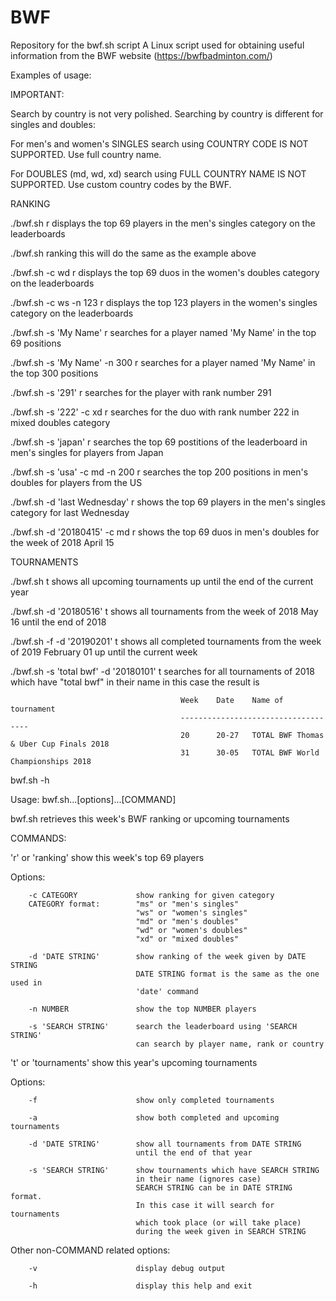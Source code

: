 # BWF
Repository for the bwf.sh script
A Linux script used for obtaining useful information from the BWF website (https://bwfbadminton.com/)

Examples of usage:

IMPORTANT:

Search by country is not very polished. Searching by country is different for singles and doubles:

For men's and women's SINGLES search using COUNTRY CODE IS NOT SUPPORTED. Use full country name.

For DOUBLES (md, wd, xd) search using FULL COUNTRY NAME IS NOT SUPPORTED. Use custom country codes by the BWF.

RANKING

./bwf.sh r                        displays the top 69 players in the men's singles category on the leaderboards

./bwf.sh ranking                  this will do the same as the example above

./bwf.sh -c wd r                  displays the top 69 duos in the women's doubles category on the leaderboards

./bwf.sh -c ws -n 123 r           displays the top 123 players in the women's singles category on the leaderboards

./bwf.sh -s 'My Name' r           searches for a player named 'My Name' in the top 69 positions

./bwf.sh -s 'My Name' -n 300 r    searches for a player named 'My Name' in the top 300 positions

./bwf.sh -s '291' r               searches for the player with rank number 291

./bwf.sh -s '222' -c xd r         searches for the duo with rank number 222 in mixed doubles category

./bwf.sh -s 'japan' r             searches the top 69 postitions of the leaderboard in men's singles for players from Japan

./bwf.sh -s 'usa' -c md -n 200 r  searches the top 200 positions in men's doubles for players from the US

./bwf.sh -d 'last Wednesday' r    shows the top 69 players in the men's singles category for last Wednesday

./bwf.sh -d '20180415' -c md r    shows the top 69 duos in men's doubles for the week of 2018 April 15

TOURNAMENTS

./bwf.sh t                        shows all upcoming tournaments up until the end of the current year
       
./bwf.sh -d '20180516' t          shows all tournaments from the week of 2018 May 16 until the end of 2018

./bwf.sh -f -d '20190201' t       shows all completed tournaments from the week of 2019 February 01 up until the current week

./bwf.sh -s 'total bwf' -d '20180101' t   searches for all tournaments of 2018 which have "total bwf" in their name
                                          in this case the result is
                                          
                                          Week    Date    Name of tournament
                                          ------------------------------------
                                          20      20-27   TOTAL BWF Thomas & Uber Cup Finals 2018
                                          31      30-05   TOTAL BWF World Championships 2018



bwf.sh -h


Usage: bwf.sh...[options]...[COMMAND]

bwf.sh retrieves this week's BWF ranking or upcoming tournaments

COMMANDS:

'r' or 'ranking'        show this week's top 69 players

Options:

        -c CATEGORY             show ranking for given category
        CATEGORY format:        "ms" or "men's singles"
                                "ws" or "women's singles"
                                "md" or "men's doubles"
                                "wd" or "women's doubles"
                                "xd" or "mixed doubles"

        -d 'DATE STRING'        show ranking of the week given by DATE STRING
                                DATE STRING format is the same as the one used in
                                'date' command

        -n NUMBER               show the top NUMBER players

        -s 'SEARCH STRING'      search the leaderboard using 'SEARCH STRING'
                                can search by player name, rank or country

't' or 'tournaments'    show this year's upcoming tournaments

Options:

        -f                      show only completed tournaments

        -a                      show both completed and upcoming tournaments

        -d 'DATE STRING'        show all tournaments from DATE STRING
                                until the end of that year

        -s 'SEARCH STRING'      show tournaments which have SEARCH STRING
                                in their name (ignores case)
                                SEARCH STRING can be in DATE STRING format.
                                In this case it will search for tournaments
                                which took place (or will take place)
                                during the week given in SEARCH STRING
Other non-COMMAND related options:

        -v                      display debug output

        -h                      display this help and exit

